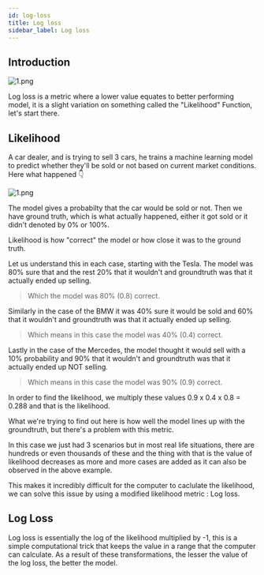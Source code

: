 ```yaml
---
id: log-loss
title: Log loss
sidebar_label: Log loss
---
```


## Introduction

![1.png](/img/metrics/03_LL/title.png)

Log loss is a metric where a lower value equates to better performing model, it is a slight variation on something called the "Likelihood" Function, let's start there.

## Likelihood

A car dealer, and is trying to sell 3 cars, he trains a machine learning model to predict whether they'll be sold or not based on current market conditions. Here what happened 👇

![1.png](/img/metrics/03_LL/1.png)

The model gives a probabilty that the car would be sold or not. Then we have ground truth, which is what actually happened, either it got sold or it didn't denoted by 0% or 100%.

Likelihood is how "correct" the model or how close it was to the ground truth.

Let us understand this in each case, starting with the Tesla.
The model was 80% sure that and the rest 20% that it wouldn't and groundtruth was that it actually ended up selling. 

> Which the model was 80% (0.8) correct.

Similarly in the case of the BMW it was 40% sure it would be sold and 60% that it wouldn't and groundtruth was that it actually ended up selling.  

> Which means in this case the model was 40% (0.4) correct.

Lastly in the case of the Mercedes, the model thought it would sell with a 10% probability and 90% that it wouldn't and groundtruth was that it actually ended up NOT selling.

> Which means in this case the model was 90% (0.9) correct.

In order to find the likelihood, we multiply these values 0.9 x 0.4 x 0.8 = 0.288 and that is the likelihood.

What we're trying to find out here is how well the model lines up with the groundtruth, but there's a problem with this metric.

In this case we just had 3 scenarios but in most real life situations, there are hundreds or even thousands of these and the thing with that is the value of likelihood decreases as more and more cases are added as it can also be observed in the above example.

This makes it incredibly difficult for the computer to caclulate the likelihood, we can solve this issue by using a modified likelihood metric : Log loss.

## Log Loss

Log loss is essentially the log of the likelihood multiplied by -1, this is a simple computational trick that keeps the value in a range that the computer can calculate. As a result of these transformations, the lesser the value of the log loss, the better the model.

